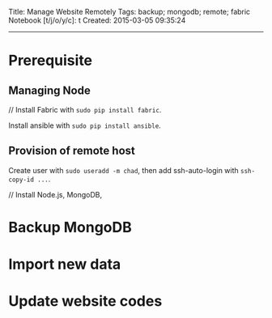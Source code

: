 Title: Manage Website Remotely
Tags: backup; mongodb; remote; fabric
Notebook [t/j/o/y/c]: t
Created: 2015-03-05 09:35:24

------

# Prerequisite

## Managing Node

// Install Fabric with `sudo pip install fabric`.

Install ansible with `sudo pip install ansible`.

## Provision of remote host

Create user with `sudo useradd -m chad`,
then add ssh-auto-login with `ssh-copy-id ...`.

// Install Node.js, MongoDB, 

# Backup MongoDB

# Import new data

# Update website codes
